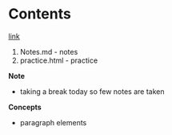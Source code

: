 # Contents

[link](https://www.w3schools.com/html/html_paragraphs.asp)

1. Notes.md - notes
2. practice.html - practice

**Note**
- taking a break today so few notes are taken

**Concepts**
- paragraph elements

